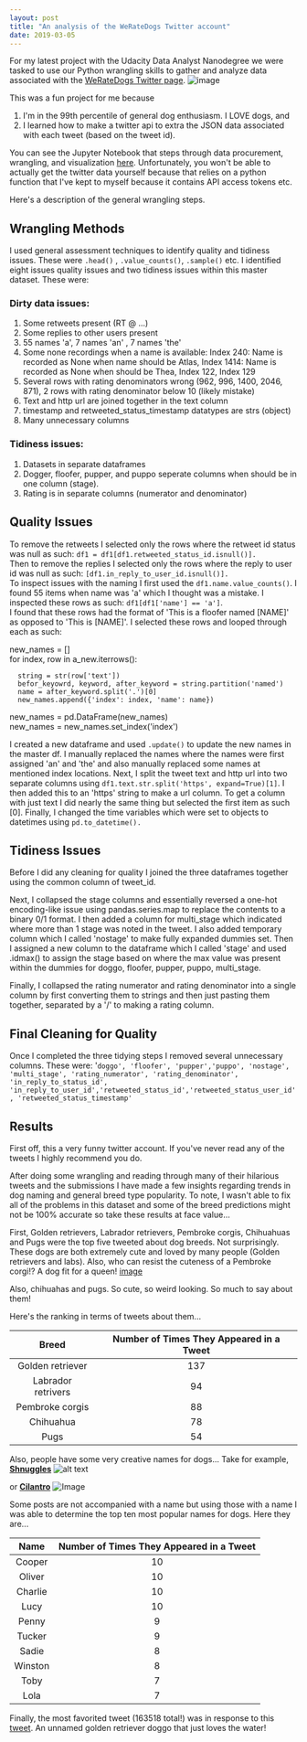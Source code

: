```yaml
---
layout: post
title: "An analysis of the WeRateDogs Twitter account"
date: 2019-03-05
---
```


For my latest project with the Udacity Data Analyst Nanodegree we were tasked to use our Python wrangling skills to gather and analyze data associated with the [WeRateDogs Twitter page](https://twitter.com/dog_rates?ref_src=twsrc%5Egoogle%7Ctwcamp%5Eserp%7Ctwgr%5Eauthor).
![image](https://pbs.twimg.com/media/D0gmjyHUYAAf1wV.jpg:large)

This was a fun project for me because

1. I'm in the 99th percentile of general dog enthusiasm. I LOVE dogs, and
2. I learned how to make a twitter api to extra the JSON data associated with each tweet (based on the tweet id).

You can see the Jupyter Notebook that steps through data procurement, wrangling, and visualization [here](https://github.com/eherdter/FunData/tree/master/WeRateDogs_TwitterAnalysis). Unfortunately, you won't be able to actually get the twitter data yourself because that relies on a python function that I've kept to myself because it contains API access tokens etc.

Here's a description of the general wrangling steps.

## Wrangling Methods
I used general assessment techniques to identify quality and tidiness issues. These were `.head()` , `.value_counts()`, `.sample()` etc. I identified eight issues quality issues and two tidiness issues within this master dataset. These were:

### Dirty data issues:

1. Some retweets present (RT @ ...)
2. Some replies to other users present
3. 55 names 'a', 7 names 'an' , 7 names 'the'
4. Some none recordings when a name is available: Index 240: Name is recorded as None when name should be Atlas, Index 1414: Name is recorded as None when should be Thea, Index 122, Index 129
5. Several rows with rating denominators wrong (962, 996, 1400, 2046, 871), 2 rows with rating denominator below 10 (likely mistake)
6. Text and http url are joined together in the text column
7. timestamp and retweeted_status_timestamp datatypes are strs (object)
8. Many unnecessary columns

### Tidiness issues:

1. Datasets in separate dataframes
2. Dogger, floofer, pupper, and puppo seperate columns when should be in one column (stage).
3. Rating is in separate columns (numerator and denominator)

## Quality Issues

To remove the retweets I selected only the rows where the retweet id status was null as such:
`df1 = df1[df1.retweeted_status_id.isnull()]. `  
Then to remove the replies I selected only the rows where the reply to user id was null as such: `[df1.in_reply_to_user_id.isnull()].`  
To inspect issues with the naming I first used the `df1.name.value_counts()`. I found 55 items when name was 'a' which I thought was a mistake. I inspected these rows as such: `df1[df1['name'] == 'a']`.  
I found that these rows had the format of 'This is a floofer named [NAME]' as opposed to 'This is [NAME]'. I selected these rows and looped through each as such:

  new_names = []  
  for index, row in a_new.iterrows():

      string = str(row['text'])
      befor_keyowrd, keyword, after_keyword = string.partition('named')
      name = after_keyword.split('.')[0]
      new_names.append({'index': index, 'name': name})


  new_names = pd.DataFrame(new_names)  
  new_names = new_names.set_index('index')

I created a new dataframe and used `.update()` to update the new names in the master df. I manually replaced the names where the names were first assigned 'an' and 'the' and also manually replaced some names at mentioned index locations. Next, I split the tweet text and http url into two separate columns using `df1.text.str.split('https', expand=True)[1]`. I then added this to an 'https' string to make a url column. To get a column with just text I did nearly the same thing but selected the first item as such [0]. Finally, I changed the time variables which were set to objects to datetimes using `pd.to_datetime().`

## Tidiness Issues

Before I did any cleaning for quality I joined the three dataframes together using the common column of tweet_id.

Next, I collapsed the stage columns and essentially reversed a one-hot encoding-like issue using pandas.series.map to replace the contents to a binary 0/1 format. I then added a column for multi_stage which indicated where more than 1 stage was noted in the tweet. I also added temporary column which I called 'nostage' to make fully expanded dummies set. Then I assigned a new column to the dataframe which I called 'stage' and used .idmax() to assign the stage based on where the max value was present within the dummies for doggo, floofer, pupper, puppo, multi_stage.

Finally, I collapsed the rating numerator and rating denominator into a single column by first converting them to strings and then just pasting them together, separated by a '/' to making a rating column.

## Final Cleaning for Quality
Once I completed the three tidying steps I removed several unnecessary columns. These were:  '`doggo', 'floofer', 'pupper','puppo', 'nostage', 'multi_stage', 'rating_numerator', 'rating_denominator', 'in_reply_to_status_id', 'in_reply_to_user_id','retweeted_status_id','retweeted_status_user_id', 'retweeted_status_timestamp'`

## Results

First off, this a very funny twitter account. If you've never read any of the tweets I highly recommend you do.

After doing some wrangling and reading through many of their hilarious tweets and the submissions I have made a few insights regarding trends in dog naming and general breed type popularity. To note, I wasn't able to fix all of the problems in this dataset and some of the breed predictions might not be 100% accurate so take these results at face value...

First, Golden retrievers, Labrador retrievers, Pembroke corgis, Chihuahuas and Pugs were the top five tweeted about dog breeds. Not surprisingly. These dogs are both extremely cute and loved by many people (Golden retrievers and labs). Also, who can resist the cuteness of a Pembroke corgi!? A dog fit for a queen! [image](https://i.pinimg.com/originals/8d/77/74/8d77740c02d607813c8248906802e57e.jpg)  

Also, chihuahas and pugs. So cute, so weird looking. So much to say about them!

Here's the ranking in terms of tweets about them...

| Breed| Number of Times They Appeared in a Tweet |
| :---: | :---: |
| Golden retriever |137|
| Labrador retrivers | 94|
|Pembroke corgis | 88|
|Chihuahua| 78|
|Pugs| 54|


Also, people have some very creative names for dogs... Take for example, **[Shnuggles](https://t.co/GwvpQiQ7oQ)**
![alt text](https://pbs.twimg.com/media/CVlkid8WoAAqDlB.jpg)

or **[Cilantro](https://twitter.com/dog_rates/status/727685679342333952/photo/1)**
![Image](https://pbs.twimg.com/media/ChlCQg-VIAQ_8g4.jpg)

Some posts are not accompanied with a name but using those with a name I was able to determine the top ten most popular names for dogs. Here they are...

| Name| Number of Times They Appeared in a Tweet |
| :---: | :---: |
| Cooper |10|
| Oliver |10|
|Charlie |10|
|Lucy| 10|
|Penny| 9|
|Tucker|9|
|Sadie|8|
|Winston|8|
|Toby|7|
|Lola|7|

Finally, the most favorited tweet (163518 total!) was in response to this [tweet](https://t.co/7wE9LTEXC4). An unnamed golden retriever doggo that just loves the water!
